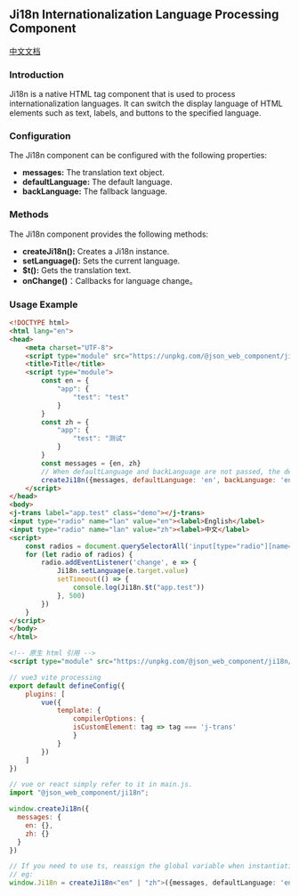 ## Ji18n Internationalization Language Processing Component
[中文文档](https://github.com/JsonLee12138/JComponent/tree/main/components/trans/README.md)
### Introduction

Ji18n is a native HTML tag component that is used to process internationalization languages. It can switch the display language of HTML elements such as text, labels, and buttons to the specified language.

### Configuration

The Ji18n component can be configured with the following properties:

* **messages:** The translation text object.
* **defaultLanguage:** The default language.
* **backLanguage:** The fallback language.

### Methods

The Ji18n component provides the following methods:

* **createJi18n():** Creates a Ji18n instance.
* **setLanguage():** Sets the current language.
* **$t():** Gets the translation text.
* **onChange()**：Callbacks for language change。
### Usage Example

```html
<!DOCTYPE html>
<html lang="en">
<head>
    <meta charset="UTF-8">
    <script type="module" src="https://unpkg.com/@json_web_component/ji18n/dist/main.min.js"></script>
    <title>Title</title>
    <script type="module">
        const en = {
            "app": {
                "test": "test"
            }
        }
        const zh = {
            "app": {
                "test": "测试"
            }
        }
        const messages = {en, zh}
        // When defaultLanguage and backLanguage are not passed, the default language is the system language.
        createJi18n({messages, defaultLanguage: 'en', backLanguage: 'en'});
    </script>
</head>
<body>
<j-trans label="app.test" class="demo"></j-trans>
<input type="radio" name="lan" value="en"><label>English</label>
<input type="radio" name="lan" value="zh"><label>中文</label>
<script>
    const radios = document.querySelectorAll('input[type="radio"][name="lan"]');
    for (let radio of radios) {
        radio.addEventListener('change', e => {
            Ji18n.setLanguage(e.target.value)
            setTimeout(() => {
                console.log(Ji18n.$t("app.test"))
            }, 500)
        })
    }
</script>
</body>
</html>
```

```html
<!-- 原生 html 引用 -->
<script type="module" src="https://unpkg.com/@json_web_component/ji18n/dist/main.min.js"></script>
```

```js
// vue3 vite processing
export default defineConfig({
    plugins: [
        vue({
            template: {
                compilerOptions: {
                isCustomElement: tag => tag === 'j-trans'
                }
            }
        })
    ]
})

// vue or react simply refer to it in main.js.
import "@json_web_component/ji18n";

window.createJi18n({
  messages: {
    en: {},
    zh: {}
  }
})
```

```typescript
// If you need to use ts, reassign the global variable when instantiating it.
// eg:
window.Ji18n = createJi18n<"en" | "zh">({messages, defaultLanguage: 'en', backLanguage: 'en'});
```
